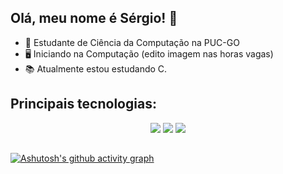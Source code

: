    ## Olá, meu nome é Sérgio! 👋

   - 📒 Estudante de Ciência da Computação na PUC-GO
   - 🖥️ Iniciando na Computação (edito imagem nas horas vagas)
   - 📚 Atualmente estou estudando C.

## Principais tecnologias:

<p align="center">
  <img src="https://custom-icon-badges.demolab.com/badge/Visual%20Studio%20Code-0078d7.svg?logo=vsc&logoColor=white" />
  <img src="https://img.shields.io/badge/C-00599C?logo=c&logoColor=white " />
  <img src="https://img.shields.io/badge/Adobe%20Photoshop-31A8FF?logo=Adobe%20Photoshop&logoColor=black" />

   
</p>

##

[![Ashutosh's github activity graph](https://github-readme-activity-graph.vercel.app/graph?username=cerjo1&bg_color=175D8C&color=96CBEE&line=0E3A58&point=60B1E6&area=true&hide_border=true)](https://github.com/ashutosh00710/github-readme-activity-graph)


